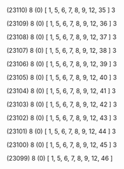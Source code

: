 (23110) 8 (0) [ 1, 5, 6, 7, 8, 9, 12, 35 ] 3 


(23109) 8 (0) [ 1, 5, 6, 7, 8, 9, 12, 36 ] 3 


(23108) 8 (0) [ 1, 5, 6, 7, 8, 9, 12, 37 ] 3 


(23107) 8 (0) [ 1, 5, 6, 7, 8, 9, 12, 38 ] 3 


(23106) 8 (0) [ 1, 5, 6, 7, 8, 9, 12, 39 ] 3 


(23105) 8 (0) [ 1, 5, 6, 7, 8, 9, 12, 40 ] 3 


(23104) 8 (0) [ 1, 5, 6, 7, 8, 9, 12, 41 ] 3 


(23103) 8 (0) [ 1, 5, 6, 7, 8, 9, 12, 42 ] 3 


(23102) 8 (0) [ 1, 5, 6, 7, 8, 9, 12, 43 ] 3 


(23101) 8 (0) [ 1, 5, 6, 7, 8, 9, 12, 44 ] 3 


(23100) 8 (0) [ 1, 5, 6, 7, 8, 9, 12, 45 ] 3 


(23099) 8 (0) [ 1, 5, 6, 7, 8, 9, 12, 46 ]  

